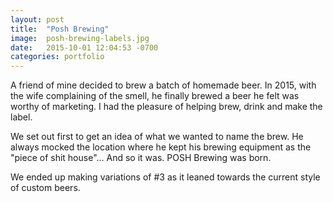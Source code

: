 ```yaml
---
layout: post
title:  "Posh Brewing"
image:	posh-brewing-labels.jpg
date:   2015-10-01 12:04:53 -0700
categories: portfolio
---
```


<p>A friend of mine decided to brew a batch of homemade beer. In 2015, with the wife complaining of the smell, he finally brewed a beer he felt was worthy of marketing. I had the pleasure of helping brew, drink and make the label.</p> <!--more-->
<p>We set out first to get an idea of what we wanted to name the brew. He always mocked the location where he kept his brewing equipment as the "piece of shit house"... And so it was. POSH Brewing was born.</p> 
<p>We ended up making variations of #3 as it leaned towards the current style of custom beers.</p>